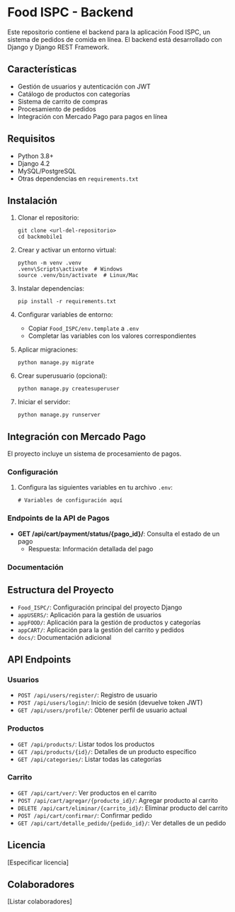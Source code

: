 # Food ISPC - Backend

Este repositorio contiene el backend para la aplicación Food ISPC, un sistema de pedidos de comida en línea. El backend está desarrollado con Django y Django REST Framework.

## Características

- Gestión de usuarios y autenticación con JWT
- Catálogo de productos con categorías
- Sistema de carrito de compras
- Procesamiento de pedidos
- Integración con Mercado Pago para pagos en línea

## Requisitos

- Python 3.8+
- Django 4.2
- MySQL/PostgreSQL
- Otras dependencias en `requirements.txt`

## Instalación

1. Clonar el repositorio:
   ```
   git clone <url-del-repositorio>
   cd backmobile1
   ```

2. Crear y activar un entorno virtual:
   ```
   python -m venv .venv
   .venv\Scripts\activate  # Windows
   source .venv/bin/activate  # Linux/Mac
   ```

3. Instalar dependencias:
   ```
   pip install -r requirements.txt
   ```

4. Configurar variables de entorno:
   - Copiar `Food_ISPC/env.template` a `.env`
   - Completar las variables con los valores correspondientes

5. Aplicar migraciones:
   ```
   python manage.py migrate
   ```

6. Crear superusuario (opcional):
   ```
   python manage.py createsuperuser
   ```

7. Iniciar el servidor:
   ```
   python manage.py runserver
   ```

## Integración con Mercado Pago

El proyecto incluye un sistema de procesamiento de pagos.

### Configuración

1. Configura las siguientes variables en tu archivo `.env`:
   ```
   # Variables de configuración aquí
   ```

### Endpoints de la API de Pagos

- **GET /api/cart/payment/status/{pago_id}/**: Consulta el estado de un pago
  - Respuesta: Información detallada del pago

### Documentación

## Estructura del Proyecto

- `Food_ISPC/`: Configuración principal del proyecto Django
- `appUSERS/`: Aplicación para la gestión de usuarios
- `appFOOD/`: Aplicación para la gestión de productos y categorías
- `appCART/`: Aplicación para la gestión del carrito y pedidos
- `docs/`: Documentación adicional

## API Endpoints

### Usuarios
- `POST /api/users/register/`: Registro de usuario
- `POST /api/users/login/`: Inicio de sesión (devuelve token JWT)
- `GET /api/users/profile/`: Obtener perfil de usuario actual

### Productos
- `GET /api/products/`: Listar todos los productos
- `GET /api/products/{id}/`: Detalles de un producto específico
- `GET /api/categories/`: Listar todas las categorías

### Carrito
- `GET /api/cart/ver/`: Ver productos en el carrito
- `POST /api/cart/agregar/{producto_id}/`: Agregar producto al carrito
- `DELETE /api/cart/eliminar/{carrito_id}/`: Eliminar producto del carrito
- `POST /api/cart/confirmar/`: Confirmar pedido
- `GET /api/cart/detalle_pedido/{pedido_id}/`: Ver detalles de un pedido

## Licencia

[Especificar licencia]

## Colaboradores

[Listar colaboradores]
